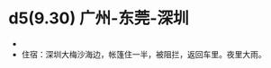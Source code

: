 # d5(9.30) 广州-东莞-深圳

<!--
create time: 2015-10-07 09:50:25
Author: amoblin

This file is created by Marboo<http://marboo.io> template file $MARBOO_HOME/.media/starts/default.md
本文件由 Marboo<http://marboo.io> 模板文件 $MARBOO_HOME/.media/starts/default.md 创建
-->

- 
- 住宿：深圳大梅沙海边，帐篷住一半，被阻拦，返回车里。夜里大雨。
